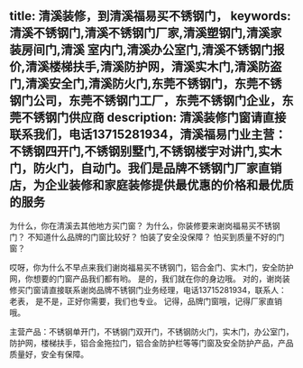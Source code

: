 title: 清溪装修，到清溪福易买不锈钢门，
keywords: 清溪不锈钢门,清溪不锈钢门厂家,清溪塑钢门,清溪家装房间门,清溪 室内门,清溪办公室门,清溪不锈钢门报价,清溪楼梯扶手,清溪防护网，清溪实木门,清溪防盗门,清溪安全门,清溪防火门,东莞不锈钢门，东莞不锈钢门公司，东莞不锈钢门工厂，东莞不锈钢门企业，东莞不锈钢门供应商
description: 清溪装修门窗请直接联系我们，电话13715281934，清溪福易门业主营：不锈钢四开门,不锈钢别墅门,不锈钢楼宇对讲门,实木门，防火门，自动门。我们是品牌不锈钢门厂家直销店，为企业装修和家庭装修提供最优惠的价格和最优质的服务
---



为什么，你在清溪去其他地方买门窗？ 
为什么，你装修要来谢岗福易买不锈钢门？ 
不知道什么品牌的门窗比较好？
怕装了安全没保障？ 怕买到质量不好的门窗？

哎呀，你为什么不早点来我们谢岗福易买不锈钢门，铝合金门、实木门，安全防护网，你想要的门窗产品我们都有哟。 
是的，我们就在你的身边哦。 
对的，谢岗装修买门窗请直接联系谢岗品牌不锈钢门业务经理，电话13715281934，联系人：老表， 
是不是，正好你需要，我们也专业。
记得，品牌门窗哦，记得厂家直销哦。 

主营产品：不锈钢单开门，不锈钢门双开门，不锈钢防火门，实木门，办公室门，防护网，楼梯扶手，铝合金拖拉门，铝合金防护栏等等门窗及安全防护产品，产品质量好，安全有保障。
